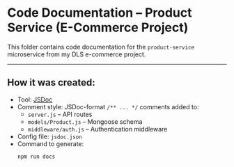 # Code Documentation – Product Service (E-Commerce Project)

This folder contains code documentation for the `product-service` microservice from my DLS e-commerce project.

---

## How it was created:

- Tool: [JSDoc](https://jsdoc.app/)
- Comment style: JSDoc-format `/** ... */` comments added to:
  - `server.js` – API routes
  - `models/Product.js` – Mongoose schema
  - `middleware/auth.js` – Authentication middleware
- Config file: `jsdoc.json`
- Command to generate:
  ```bash
  npm run docs
